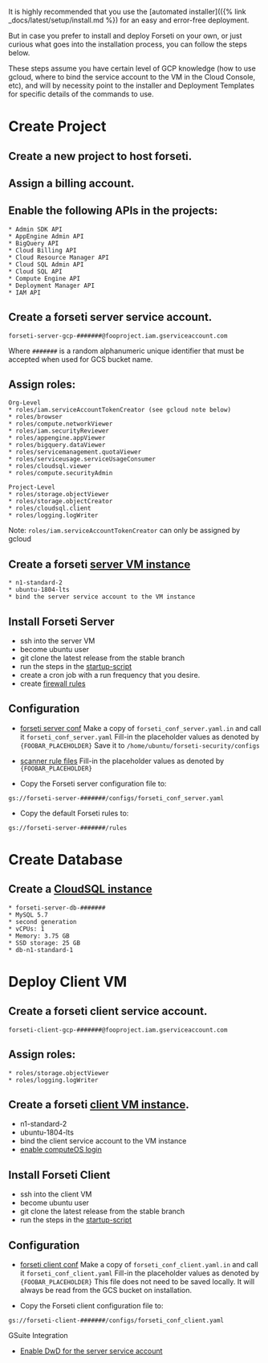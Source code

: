 It is highly recommended that you use the [automated installer](({% link _docs/latest/setup/install.md %})
for an easy and error-free deployment.

But in case you prefer to install and deploy Forseti on your own, or just
curious what goes into the installation process, you can follow the steps below.

These steps assume you have certain level of GCP knowledge (how to use gcloud,
where to bind the service account to the VM in the Cloud Console, etc),
and will by necessity point to the installer and Deployment Templates for
specific details of the commands to use.

# Create Project

## Create a new project to host forseti.

## Assign a billing account.

## Enable the following APIs in the projects:

```
* Admin SDK API
* AppEngine Admin API
* BigQuery API
* Cloud Billing API
* Cloud Resource Manager API
* Cloud SQL Admin API
* Cloud SQL API
* Compute Engine API
* Deployment Manager API
* IAM API
```

## Create a forseti server service account.
```
forseti-server-gcp-#######@fooproject.iam.gserviceaccount.com
```

Where `#######` is a random alphanumeric unique identifier that must be
accepted when used for GCS bucket name.

## Assign roles:

	Org-Level
	* roles/iam.serviceAccountTokenCreator (see gcloud note below)
	* roles/browser
	* roles/compute.networkViewer
	* roles/iam.securityReviewer
	* roles/appengine.appViewer
	* roles/bigquery.dataViewer
	* roles/servicemanagement.quotaViewer
	* roles/serviceusage.serviceUsageConsumer
	* roles/cloudsql.viewer
	* roles/compute.securityAdmin

	Project-Level
	* roles/storage.objectViewer
	* roles/storage.objectCreator
	* roles/cloudsql.client
	* roles/logging.logWriter

Note: 
`roles/iam.serviceAccountTokenCreator` can only be assigned by gcloud

## Create a forseti [server VM instance](https://github.com/GoogleCloudPlatform/forseti-security/blob/stable/deployment-templates/compute-engine/server/forseti-instance-server.py)
	* n1-standard-2
	* ubuntu-1804-lts
	* bind the server service account to the VM instance

## Install Forseti Server
* ssh into the server VM
* become ubuntu user
* git clone the latest release from the stable branch
* run the steps in the [startup-script](https://github.com/GoogleCloudPlatform/forseti-security/blob/stable/deployment-templates/compute-engine/server/forseti-instance-server.py#L114)
* create a cron job with a run frequency that you desire.
* create [firewall rules](https://github.com/GoogleCloudPlatform/forseti-security/blob/stable/install/gcp/installer/forseti_server_installer.py#L164)

## Configuration
* [forseti server conf](https://github.com/GoogleCloudPlatform/forseti-security/blob/stable/configs/server/forseti_conf_server.yaml.in)
Make a copy of `forseti_conf_server.yaml.in` and call it `forseti_conf_server.yaml`
Fill-in the placeholder values as denoted by `{FOOBAR_PLACEHOLDER}`
Save it to `/home/ubuntu/forseti-security/configs`

* [scanner rule files](https://github.com/GoogleCloudPlatform/forseti-security/tree/stable/rules)
Fill-in the placeholder values as denoted by `{FOOBAR_PLACEHOLDER}`

* Copy the Forseti server configuration file to:
```
gs://forseti-server-#######/configs/forseti_conf_server.yaml
 ```
* Copy the default Forseti rules to:
```
gs://forseti-server-#######/rules
```

# Create Database

## Create a [CloudSQL instance](https://github.com/GoogleCloudPlatform/forseti-security/blob/stable/deployment-templates/cloudsql/cloudsql-instance.py)
	* forseti-server-db-#######
	* MySQL 5.7
	* second generation
	* vCPUs: 1
	* Memory: 3.75 GB
	* SSD storage: 25 GB
	* db-n1-standard-1

# Deploy Client VM

## Create a forseti client service account.
```
forseti-client-gcp-#######@fooproject.iam.gserviceaccount.com
```

## Assign roles:
	* roles/storage.objectViewer
	* roles/logging.logWriter

## Create a forseti [client VM instance](https://github.com/GoogleCloudPlatform/forseti-security/blob/stable/deployment-templates/compute-engine/client/forseti-instance-client.py).
* n1-standard-2
* ubuntu-1804-lts
* bind the client service account to the VM instance
* [enable computeOS login](https://github.com/GoogleCloudPlatform/forseti-security/blob/stable/install/gcp/installer/util/gcloud.py#L709)

## Install Forseti Client
* ssh into the client VM
* become ubuntu user
 * git clone the latest release from the stable branch
* run the steps in the [startup-script](https://github.com/GoogleCloudPlatform/forseti-security/blob/stable/deployment-templates/compute-engine/client/forseti-instance-client.py)

## Configuration
* [forseti client conf](https://github.com/GoogleCloudPlatform/forseti-security/blob/stable/configs/server/forseti_conf_client.yaml.in)
Make a copy of `forseti_conf_client.yaml.in` and call it `forseti_conf_client.yaml`
Fill-in the placeholder values as denoted by `{FOOBAR_PLACEHOLDER}`
This file does not need to be saved locally.  It will always be read from the GCS bucket
on installation.

* Copy the Forseti client configuration file to:
 ```
 gs://forseti-client-#######/configs/forseti_conf_client.yaml
 ```

GSuite Integration
* [Enable DwD for the server service account](https://forsetisecurity.org/docs/howto/configure/gsuite-group-collection.html)
